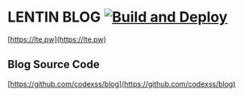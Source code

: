 # LENTIN BLOG [![Build and Deploy](https://github.com/codexss/blog/actions/workflows/main.yml/badge.svg)](https://github.com/codexss/blog/actions/workflows/main.yml)

[https://lte.pw](https://lte.pw)
## Blog Source Code
[https://github.com/codexss/blog](https://github.com/codexss/blog)
